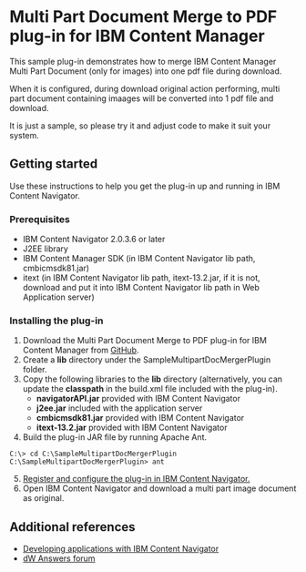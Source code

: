 # Multi Part Document Merge to PDF plug-in for IBM Content Manager

This sample plug-in demonstrates how to merge IBM Content Manager Multi Part Document (only for images) into one pdf file during download.

When it is configured, during download original action performing, multi part document containing imaages will be converted into 1 pdf file and download.

It is just a sample, so please try it and adjust code to make it suit your system.

## Getting started

Use these instructions to help you get the plug-in up and running in IBM Content Navigator.

### Prerequisites

* IBM Content Navigator 2.0.3.6 or later
* J2EE library
* IBM Content Manager SDK (in IBM Content Navigator lib path, cmbicmsdk81.jar)
* itext (in IBM Content Navigator lib path, itext-13.2.jar, if it is not, download and put it into IBM Content Navigator lib path in Web Application server)

### Installing the plug-in

1. Download the Multi Part Document Merge to PDF plug-in for IBM Content Manager from [GitHub](https://github.com/ibm-ecm/ibm-content-navigator-samples/tree/master/SampleMultipartDocMergerPlugin).
2. Create a **lib** directory under the SampleMultipartDocMergerPlugin folder.
3. Copy the following libraries to the **lib** directory (alternatively, you can update the **classpath** in the build.xml file included with the plug-in).  
	* **navigatorAPI.jar** provided with IBM Content Navigator
	* **j2ee.jar** included with the application server
	* **cmbicmsdk81.jar** provided with IBM Content Navigator
	* **itext-13.2.jar** provided with IBM Content Navigator
4. Build the plug-in JAR file by running Apache Ant.

```
C:\> cd C:\SampleMultipartDocMergerPlugin
C:\SampleMultipartDocMergerPlugin> ant
```

5. [Register and configure the plug-in in IBM Content Navigator.](http://www.ibm.com/support/knowledgecenter/SSEUEX_3.0.0/com.ibm.installingeuc.doc/eucco012.htm)
7. Open IBM Content Navigator and download a multi part image document as original.


## Additional references

* [Developing applications with IBM Content Navigator](https://www.ibm.com/support/knowledgecenter/SSEUEX_3.0.0/com.ibm.developingeuc.doc/eucdi000.html)
* [dW Answers forum](https://developer.ibm.com/answers/topics/icn/)
